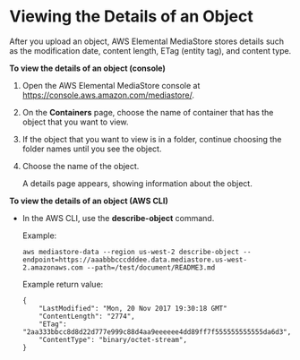# Viewing the Details of an Object<a name="objects-view-details"></a>

After you upload an object, AWS Elemental MediaStore stores details such as the modification date, content length, ETag \(entity tag\), and content type\.

**To view the details of an object \(console\)**

1. Open the AWS Elemental MediaStore console at [https://console\.aws\.amazon\.com/mediastore/](https://console.aws.amazon.com/mediastore/)\.

1. On the **Containers** page, choose the name of container that has the object that you want to view\.

1. If the object that you want to view is in a folder, continue choosing the folder names until you see the object\.

1. Choose the name of the object\.

   A details page appears, showing information about the object\.

**To view the details of an object \(AWS CLI\)**

+ In the AWS CLI, use the **describe\-object** command\.

  Example:

  ```
  aws mediastore-data --region us-west-2 describe-object --endpoint=https://aaabbbcccdddee.data.mediastore.us-west-2.amazonaws.com --path=/test/document/README3.md
  ```

  Example return value:

  ```
  {
      "LastModified": "Mon, 20 Nov 2017 19:30:18 GMT"
      "ContentLength": "2774",
      "ETag": "2aa333bbcc8d8d22d777e999c88d4aa9eeeeee4dd89ff7f555555555555da6d3",
      "ContentType": "binary/octet-stream",
  }
  ```